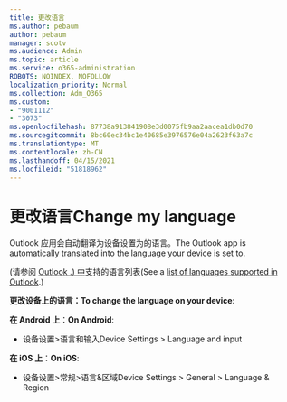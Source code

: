 ```yaml
---
title: 更改语言
ms.author: pebaum
author: pebaum
manager: scotv
ms.audience: Admin
ms.topic: article
ms.service: o365-administration
ROBOTS: NOINDEX, NOFOLLOW
localization_priority: Normal
ms.collection: Adm_O365
ms.custom:
- "9001112"
- "3073"
ms.openlocfilehash: 87738a913841908e3d0075fb9aa2aacea1db0d70
ms.sourcegitcommit: 8bc60ec34bc1e40685e3976576e04a2623f63a7c
ms.translationtype: MT
ms.contentlocale: zh-CN
ms.lasthandoff: 04/15/2021
ms.locfileid: "51818962"
---
```

# <a name="change-my-language"></a><span data-ttu-id="50bd9-102">更改语言</span><span class="sxs-lookup"><span data-stu-id="50bd9-102">Change my language</span></span>

<span data-ttu-id="50bd9-103">Outlook 应用会自动翻译为设备设置为的语言。</span><span class="sxs-lookup"><span data-stu-id="50bd9-103">The Outlook app is automatically translated into the language your device is set to.</span></span> 

<span data-ttu-id="50bd9-104"> (请参阅 [Outlook .) 中](https://acompli.helpshift.com/a/outlook/?s=general-questions&f=in-which-languages-is-your-app-translated)支持的语言列表</span><span class="sxs-lookup"><span data-stu-id="50bd9-104">(See a [list of languages supported in Outlook](https://acompli.helpshift.com/a/outlook/?s=general-questions&f=in-which-languages-is-your-app-translated).)</span></span> 

<span data-ttu-id="50bd9-105">**更改设备上的语言：**</span><span class="sxs-lookup"><span data-stu-id="50bd9-105">**To change the language on your device**:</span></span> 

<span data-ttu-id="50bd9-106">**在 Android 上**：</span><span class="sxs-lookup"><span data-stu-id="50bd9-106">**On Android**:</span></span> 

- <span data-ttu-id="50bd9-107">设备设置>语言和输入</span><span class="sxs-lookup"><span data-stu-id="50bd9-107">Device Settings > Language and input</span></span> 

<span data-ttu-id="50bd9-108">**在 iOS 上**：</span><span class="sxs-lookup"><span data-stu-id="50bd9-108">**On iOS**:</span></span> 

- <span data-ttu-id="50bd9-109">设备设置>常规>语言&区域</span><span class="sxs-lookup"><span data-stu-id="50bd9-109">Device Settings > General > Language & Region</span></span> 
